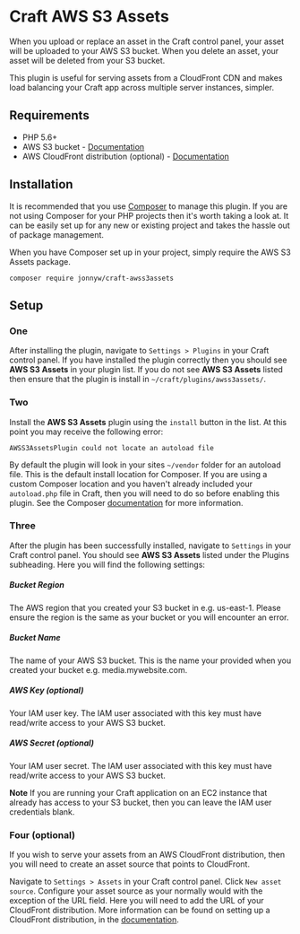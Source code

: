 Craft AWS S3 Assets
===================

When you upload or replace an asset in the Craft control panel, your asset will be uploaded to your AWS S3 bucket. When you delete an asset, your asset will be deleted from your S3 bucket.

This plugin is useful for serving assets from a CloudFront CDN and makes load balancing your Craft app across multiple server instances, simpler.

Requirements
---------------------

* PHP 5.6+
* AWS S3 bucket - [Documentation](http://docs.aws.amazon.com/AmazonS3/latest/gsg/CreatingABucket.html)
* AWS CloudFront distribution (optional) - [Documentation](http://docs.aws.amazon.com/AmazonCloudFront/latest/DeveloperGuide/GettingStarted.html)

Installation
---------------------

It is recommended that you use [Composer](https://getcomposer.org/) to manage this plugin. If you are not using Composer for your PHP projects then it's worth taking a look at. It can be easily set up for any new or existing project and takes the hassle out of package management.

When you have Composer set up in your project, simply require the AWS S3 Assets package.

```
composer require jonnyw/craft-awss3assets
```

Setup
---------------------

### One

After installing the plugin, navigate to `Settings > Plugins` in your Craft control panel. If you have installed the plugin correctly then you should see **AWS S3 Assets** in your plugin list. If you do not see **AWS S3 Assets** listed then ensure that the plugin is install in `~/craft/plugins/awss3assets/`.

### Two

Install the **AWS S3 Assets** plugin using the `install` button in the list. At this point you may receive the following error:

`AWSS3AssetsPlugin could not locate an autoload file`

By default the plugin will look in your sites `~/vendor` folder for an autoload file. This is the default install location for Composer. If you are using a custom Composer location and you haven't already included your `autoload.php` file in Craft, then you will need to do so before enabling this plugin. See the Composer [documentation](https://getcomposer.org/doc/) for more information.

### Three

After the plugin has been successfully installed, navigate to `Settings` in your Craft control panel. You should see **AWS S3 Assets** listed under the Plugins subheading. Here you will find the following settings:

##### Bucket Region
The AWS region that you created your S3 bucket in e.g. us-east-1. Please ensure the region is the same as your bucket or you will encounter an error.

##### Bucket Name
The name of your AWS S3 bucket. This is the name your provided when you created your bucket e.g. media.mywebsite.com.

##### AWS Key (optional)
Your IAM user key. The IAM user associated with this key must have read/write access to your AWS S3 bucket.

##### AWS Secret (optional)
Your IAM user secret. The IAM user associated with this key must have read/write access to your AWS S3 bucket.

**Note** If you are running your Craft application on an EC2 instance that already has access to your S3 bucket, then you can leave the IAM user credentials blank.

### Four (optional)

If you wish to serve your assets from an AWS CloudFront distribution, then you will need to create an asset source that points to CloudFront.

Navigate to `Settings > Assets` in your Craft control panel. Click `New asset source`. Configure your asset source as your normally would with the exception of the URL field. Here you will need to add the URL of your CloudFront distribution. More information can be found on setting up a CloudFront distribution, in the [documentation](http://docs.aws.amazon.com/AmazonCloudFront/latest/DeveloperGuide/GettingStarted.html).
